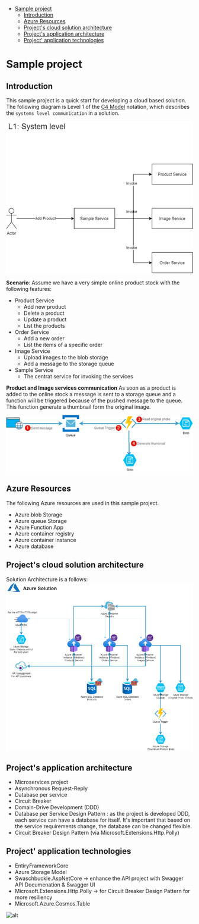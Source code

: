 
- [Sample project](#sample-project)
  - [Introduction](#introduction)
  - [Azure Resources](#azure-resources)
  - [Project's cloud solution architecture](#projects-cloud-solution-architecture)
  - [Project's application architecture](#projects-application-architecture)
  - [Project' application technologies](#project-application-technologies)

# Sample project

## Introduction
This sample project is a quick start for developing a cloud based solution. The following diagram is Level 1 of the [C4 Model](https://c4model.com/) notation, which describes the `systems level communication` in a solution.

![L1 C4: System Level](drawio/l1-system-level.png)

**Scenario**: Assume we have a very simple online product stock with the following features:
- Product Service 
  - Add new product
  - Delete a product
  - Update a product
  - List the products
- Order Service
  - Add a new order
  - List the items of a specific order
- Image Service
  - Upload images to the blob storage
  - Add a message to the storage queue
- Sample Service
  - The centrat service for invoking the services  

**Product and Image services communication**
As soon as a product is added to the online stock a message is sent to a storage queue and a function will be triggered because of the pushed message to the queue. This function generate a thumbnail form the original image. 

![alt](drawio/Messaging-logic.png)



## Azure Resources
The following Azure resources are used in this sample project.

- Azure blob Storage
- Azure queue Storage
- Azure Function App
- Azure container registry
- Azure container instance
- Azure database

## Project's cloud solution architecture
Solution Architecture is a follows:
![alt](drawio/Sample-software-and-solution-architecture-Solution.png)


## Project's application architecture
- Microservices project
- Asynchronous Request-Reply
- Database per service
- Circuit Breaker
- Domain-Drive Development (DDD)
- Database per Service Design Pattern : as the project is developed DDD, each service can have a database for itself. It's important that based on the service requirements change, the database can be changed flexible.
- Circuit Breaker Design Pattern (via Microsoft.Extensions.Http.Polly) 

## Project' application technologies
- EntiryFrameworkCore
- Azure Storage Model
- Swaschbuckle.AspNetCore -> enhance the API project with Swagger API Documenation & Swagger UI
- Microsoft.Extensions.Http.Polly -> for Circuit Breaker Design Pattern for more resiliency
- Microsoft.Azure.Cosmos.Table

![alt](drawio/Sample-software-and-solution-architecture)
